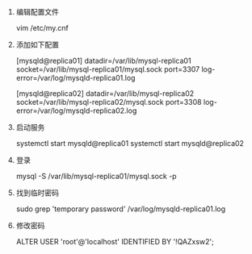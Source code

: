 1. 编辑配置文件

    vim /etc/my.cnf

2. 添加如下配置

    [mysqld@replica01]
    datadir=/var/lib/mysql-replica01
    socket=/var/lib/mysql-replica01/mysql.sock
    port=3307
    log-error=/var/log/mysqld-replica01.log

    [mysqld@replica02]
    datadir=/var/lib/mysql-replica02
    socket=/var/lib/mysql-replica02/mysql.sock
    port=3308
    log-error=/var/log/mysqld-replica02.log

3. 启动服务

    systemctl start mysqld@replica01
    systemctl start mysqld@replica02

4. 登录

    mysql -S /var/lib/mysql-replica01/mysql.sock -p

5. 找到临时密码
   
   sudo grep 'temporary password' /var/log/mysqld-replica01.log

6. 修改密码

    ALTER USER 'root'@'localhost' IDENTIFIED BY '!QAZxsw2';




